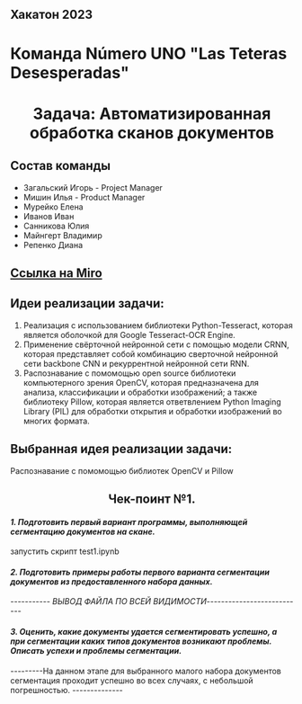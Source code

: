## Хакатон 2023
# Команда Número UNO "Las Teteras Desesperadas"
<h1 align="center">Задача: Автоматизированная обработка сканов документов 

## Состав команды
- Загальский Игорь - Project Manager
- Мишин Илья - Product Manager
- Мурейко Елена
- Иванов Иван
- Санникова Юлия
- Майнгерт Владимир
- Репенко Диана

## <a href="https://miro.com/app/board/uXjVP2DInDc=/?moveToWidget=3458764543238787224&cot=14" target="_blank">Ссылка на Miro</a> 
 
## Идеи реализации задачи:
1) Реализация с использованием библиотеки Python-Tesseract, которая является оболочкой для Google Tesseract-OCR Engine. 
2) Применение свёрточной нейронной сети с помощью модели CRNN, которая представляет собой комбинацию сверточной нейронной сети backbone CNN и рекуррентной нейронной сети RNN. 
3) Распознавание с помомощью open source библиотеки компьютерного зрения OpenCV, которая предназначена для анализа, классификации и обработки изображений; а также библиотеку Pillow, которая является ответвлением Python Imaging Library (PIL) для обработки открытия и обработки изображений во многих формата. 
 
 
## Выбранная идея реализации задачи:
Распознавание с помомощью библиотек OpenCV и Pillow
 
 
 
<h2 align="center">Чек-поинт №1.  

#### *1. Подготовить первый вариант программы, выполняющей сегментацию документов на скане.*
запустить скрипт test1.ipynb 
#### *2. Подготовить примеры работы первого варианта сегментации документов из предоставленного набора данных.*
----------- *ВЫВОД ФАЙЛА ПО ВСЕЙ ВИДИМОСТИ*---------------------------
#### *3. Оценить, какие документы удается сегментировать успешно, а при сегментации каких типов документов возникают проблемы. Описать успехи и проблемы сегментации.*
---------На данном этапе для выбранного малого набора документов сегментация проходит успешно во всех случаях, с небольшой погрешностью. --------------
